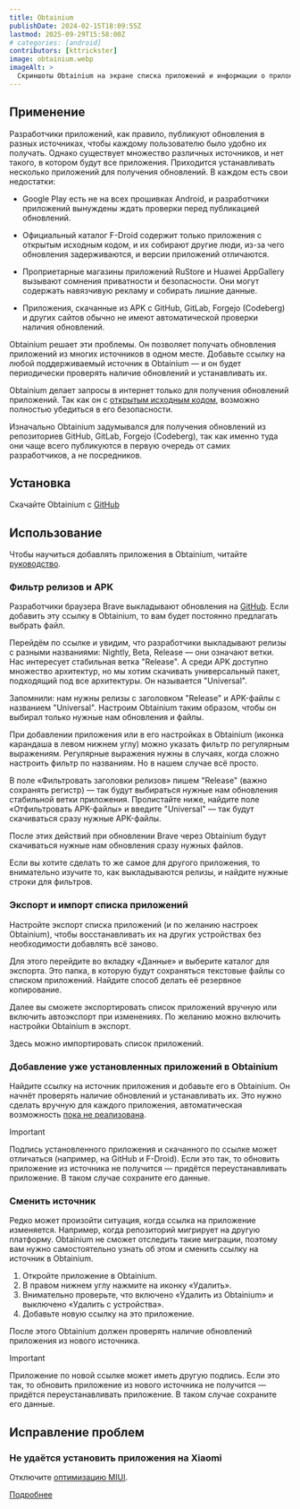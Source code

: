 ```yaml
---
title: Obtainium
publishDate: 2024-02-15T18:09:55Z
lastmod: 2025-09-29T15:58:00Z
# categories: [android]
contributors: [kttrickster]
image: obtainium.webp
imageAlt: >
  Скриншоты Obtainium на экране списка приложений и информации о приложении
---
```


## Применение

Разработчики приложений, как правило, публикуют обновления в разных источниках,
чтобы каждому пользователю было удобно их получать. Однако существует множество
различных источников, и нет такого, в котором будут все приложения. Приходится
устанавливать несколько приложений для получения обновлений. В каждом есть свои
недостатки:

- Google Play есть не на всех прошивках Android, и разработчики приложений
вынуждены ждать проверки перед публикацией обновлений.

- Официальный каталог F-Droid содержит только приложения с открытым исходным
кодом, и их собирают другие люди, из-за чего обновления задерживаются, и версии
приложений отличаются.

- Проприетарные магазины приложений RuStore и Huawei AppGallery вызывают
сомнения приватности и безопасности. Они могут содержать навязчивую рекламу и
собирать лишние данные.

- Приложения, скачанные из APK с GitHub, GitLab, Forgejo (Codeberg) и других
сайтов обычно не имеют автоматической проверки наличия обновлений.

Obtainium решает эти проблемы. Он позволяет получать обновления приложений из
многих источников в одном месте. Добавьте ссылку на любой поддерживаемый
источник в Obtainium — и он будет периодически проверять наличие обновлений и
устанавливать их.

Obtainium делает запросы в интернет только для получения обновлений приложений.
Так как он с [открытым исходным кодом](https://github.com/ImranR98/Obtainium),
возможно полностью убедиться в его безопасности.

Изначально Obtainium задумывался для получения обновлений из репозиториев
GitHub, GitLab, Forgejo (Codeberg), так как именно туда они чаще всего
публикуются в первую очередь от самих разработчиков, а не посредников.

## Установка

Скачайте Obtainium с [GitHub](https://github.com/ImranR98/Obtainium/releases/latest/download/app-release.apk)

## Использование

Чтобы научиться добавлять приложения в Obtainium, читайте [руководство].

[руководство]: /guides/how-to-use-obtainium

### Фильтр релизов и APK

Разработчики браузера Brave выкладывают обновления на
[GitHub](https://github.com/brave/brave-browser/releases). Если добавить эту
ссылку в Obtainium, то вам будет постоянно предлагать выбрать файл.

Перейдём по ссылке и увидим, что разработчики выкладывают релизы с разными
названиями: Nightly, Beta, Release — они означают ветки. Нас интересует
стабильная ветка "Release". А среди APK доступно множество архитектур, но мы
хотим скачивать универсальный пакет, подходящий под все архитектуры. Он
называется "Universal".

Запомнили: нам нужны релизы с заголовком "Release" и APK-файлы с названием
"Universal". Настроим Obtainium таким образом, чтобы он выбирал только нужные
нам обновления и файлы.

При добавлении приложения или в его настройках в Obtainium (иконка карандаша в
левом нижнем углу) можно указать фильтр по регулярным выражениям. Регулярные
выражения нужны в случаях, когда сложно настроить фильтр по названиям. Но в
нашем случае всё просто.

В поле «Фильтровать заголовки релизов» пишем "Release" (важно сохранять регистр)
— так будут выбираться нужные нам обновления стабильной ветки приложения.
Пролистайте ниже, найдите поле «Отфильтровать APK-файлы» и введите "Universal" —
так будут скачиваться сразу нужные APK-файлы.

После этих действий при обновлении Brave через Obtainium будут скачиваться
нужные нам обновления сразу нужных файлов.

Если вы хотите сделать то же самое для другого приложения, то внимательно
изучите то, как выкладываются релизы, и найдите нужные строки для фильтров.

### Экспорт и импорт списка приложений

Настройте экспорт списка приложений (и по желанию настроек Obtainium), чтобы
восстанавливать их на других устройствах без необходимости добавлять всё заново.

Для этого перейдите во вкладку «Данные» и выберите каталог для экспорта. Это
папка, в которую будут сохраняться текстовые файлы со списком приложений.
Найдите способ делать её резервное копирование.

Далее вы сможете экспортировать список приложений вручную или включить
автоэкспорт при изменениях. По желанию можно включить настройки Obtainium в
экспорт.

Здесь можно импортировать список приложений.

### Добавление уже установленных приложений в Obtainium

Найдите ссылку на источник приложения и добавьте его в Obtainium. Он начнёт
проверять наличие обновлений и устанавливать их. Это нужно сделать вручную для
каждого приложения, автоматическая возможность
[пока не реализована](https://github.com/ImranR98/Obtainium/issues/163).

> [!important]
> Подпись установленного приложения и скачанного по ссылке может отличаться
(например, на GitHub и F-Droid). Если это так, то обновить приложение из
источника не получится — придётся переустанавливать приложение. В таком случае
сохраните его данные.

### Сменить источник

Редко может произойти ситуация, когда ссылка на приложение изменяется. Например,
когда репозиторий мигрирует на другую платформу. Obtainium не сможет отследить
такие миграции, поэтому вам нужно самостоятельно узнать об этом и сменить ссылку
на источник в Obtainium.

1. Откройте приложение в Obtainium.
2. В правом нижнем углу нажмите на иконку «Удалить».
3. Внимательно проверьте, что включено «Удалить из Obtainium» и выключено
«Удалить с устройства».
4. Добавьте новую ссылку на это приложение.

После этого Obtainium должен проверять наличие обновлений приложения из нового
источника.

> [!important]
> Приложение по новой ссылке может иметь другую подпись. Если это так, то
обновить приложение из нового источника не получится — придётся
переустанавливать приложение. В таком случае сохраните его данные.

## Исправление проблем

### Не удаётся установить приложения на Xiaomi

Отключите [оптимизацию MIUI](https://androidinsider.ru/polezno-znat/zachem-otklyuchat-optimizacziyu-xiaomi-i-kak-eto-sdelat-na-miui-ili-hyperos.html#__miui).

[Подробнее](https://github.com/ImranR98/Obtainium/issues/1321)
